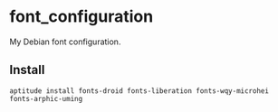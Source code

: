 font_configuration
==================

My Debian font configuration.

## Install

```
aptitude install fonts-droid fonts-liberation fonts-wqy-microhei fonts-arphic-uming
```

